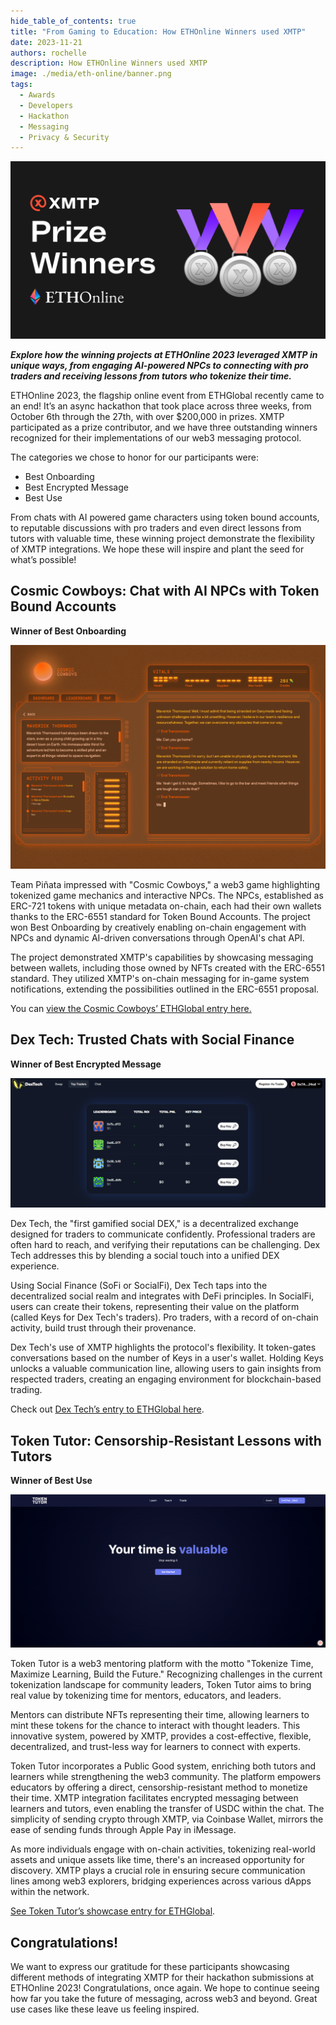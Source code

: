 ```yaml
---
hide_table_of_contents: true
title: "From Gaming to Education: How ETHOnline Winners used XMTP"
date: 2023-11-21
authors: rochelle
description: How ETHOnline Winners used XMTP
image: ./media/eth-online/banner.png
tags:
  - Awards
  - Developers
  - Hackathon
  - Messaging
  - Privacy & Security
---
```


![](./media/eth-online/banner.png)

**_Explore how the winning projects at ETHOnline 2023 leveraged XMTP in unique ways, from engaging AI-powered NPCs to connecting with pro traders and receiving lessons from tutors who tokenize their time._**

<!--truncate-->

ETHOnline 2023, the flagship online event from ETHGlobal recently came to an end! It’s an async hackathon that took place across three weeks, from October 6th through the 27th, with over $200,000 in prizes. XMTP participated as a prize contributor, and we have three outstanding winners recognized for their implementations of our web3 messaging protocol.

The categories we chose to honor for our participants were:

- Best Onboarding
- Best Encrypted Message
- Best Use

From chats with AI powered game characters using token bound accounts, to reputable discussions with pro traders and even direct lessons from tutors with valuable time, these winning project demonstrate the flexibility of XMTP integrations. We hope these will inspire and plant the seed for what’s possible!

## **Cosmic Cowboys: Chat with AI NPCs with Token Bound Accounts**

**Winner of Best Onboarding**

![](./media/eth-online/image1.png)

Team Piñata impressed with "Cosmic Cowboys," a web3 game highlighting tokenized game mechanics and interactive NPCs. The NPCs, established as ERC-721 tokens with unique metadata on-chain, each had their own wallets thanks to the ERC-6551 standard for Token Bound Accounts. The project won Best Onboarding by creatively enabling on-chain engagement with NPCs and dynamic AI-driven conversations through OpenAI's chat API.

The project demonstrated XMTP's capabilities by showcasing messaging between wallets, including those owned by NFTs created with the ERC-6551 standard. They utilized XMTP's on-chain messaging for in-game system notifications, extending the possibilities outlined in the ERC-6551 proposal.

You can [view the Cosmic Cowboys’ ETHGlobal entry here.](https://ethglobal.com/showcase/cosmic-cowboys-3q0co)

## Dex Tech: Trusted Chats with Social Finance

**Winner of Best Encrypted Message**

![](./media/eth-online/image3.png)

Dex Tech, the "first gamified social DEX," is a decentralized exchange designed for traders to communicate confidently. Professional traders are often hard to reach, and verifying their reputations can be challenging. Dex Tech addresses this by blending a social touch into a unified DEX experience.

Using Social Finance (SoFi or SocialFi), Dex Tech taps into the decentralized social realm and integrates with DeFi principles. In SocialFi, users can create their tokens, representing their value on the platform (called Keys for Dex Tech's traders). Pro traders, with a record of on-chain activity, build trust through their provenance.

Dex Tech's use of XMTP highlights the protocol's flexibility. It token-gates conversations based on the number of Keys in a user's wallet. Holding Keys unlocks a valuable communication line, allowing users to gain insights from respected traders, creating an engaging environment for blockchain-based trading.

Check out [Dex Tech’s entry to ETHGlobal here](https://ethglobal.com/showcase/dextech-x13s5).

## Token Tutor: Censorship-Resistant Lessons with Tutors

**Winner of Best Use**

![](./media/eth-online/image2.png)

Token Tutor is a web3 mentoring platform with the motto "Tokenize Time, Maximize Learning, Build the Future." Recognizing challenges in the current tokenization landscape for community leaders, Token Tutor aims to bring real value by tokenizing time for mentors, educators, and leaders.

Mentors can distribute NFTs representing their time, allowing learners to mint these tokens for the chance to interact with thought leaders. This innovative system, powered by XMTP, provides a cost-effective, flexible, decentralized, and trust-less way for learners to connect with experts.

Token Tutor incorporates a Public Good system, enriching both tutors and learners while strengthening the web3 community. The platform empowers educators by offering a direct, censorship-resistant method to monetize their time. XMTP integration facilitates encrypted messaging between learners and tutors, even enabling the transfer of USDC within the chat. The simplicity of sending crypto through XMTP, via Coinbase Wallet, mirrors the ease of sending funds through Apple Pay in iMessage.

As more individuals engage with on-chain activities, tokenizing real-world assets and unique assets like time, there's an increased opportunity for discovery. XMTP plays a crucial role in ensuring secure communication lines among web3 explorers, bridging experiences across various dApps within the network.

[See Token Tutor’s showcase entry for ETHGlobal](https://ethglobal.com/showcase/token-tutor-bfyx4).

## Congratulations!

We want to express our gratitude for these participants showcasing different methods of integrating XMTP for their hackathon submissions at ETHOnline 2023! Congratulations, once again. We hope to continue seeing how far you take the future of messaging, across web3 and beyond. Great use cases like these leave us feeling inspired.
